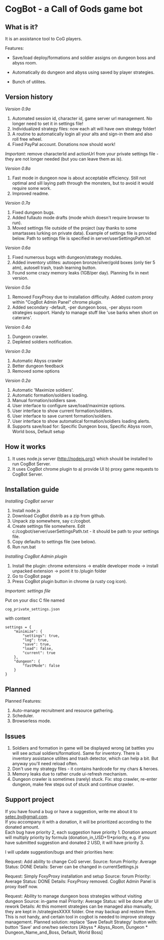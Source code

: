 CogBot - a Call of Gods game bot
=====================

What is it?
----------

It is an assistance tool to CoG players.

Features:

* Save/load deploy/formations and soldier assigns on dungeon boss and abyss room.

* Automatically do dungeon and abyss using saved by player strategies.

* Bunch of utilites.


Version history
------------

_Version 0.9a_

1. Automated session id, character id, game server url management. No longer need to set it in settings file!
2. Individualized strategy files: now each alt will have own strategy folder!
3. A routine to automatically login all your alts and sign-in them and also roll free wheel.
4. Fixed PayPal account. Donations now should work!

*Important*: remove characterId and actionUrl from your private settings file - they are not longer needed (but you can leave them as is).

_Version 0.8a_

1. Fast mode in dungeon now is about acceptable efficiency. Still not optimal and sill laying path through the monsters, but to avoid it would require some work.
2. Improved readme.

_Version 0.7a_

1. Fixed dungeon bugs.
2. Added fullauto mode drafts (mode which doesn't require browser to run).
3. Moved settings file outside of the project (say thanks to some smartasses lurking on private data). Example of settings file is provided below. Path to settings file is specified in server/userSettingsPath.txt

_Version 0.6a_

1. Fixed numerous bugs with dungeon/strategy modules.
2. Added inventory utilites: autoopen bronze/silver/gold boxes (only tier 5 atm), autosell trash, trash learning button.
3. Found some crazy memory leaks (1GB/per day). Planning fix in next version.

_Version 0.5a_

1. Removed FoxyProxy due to installation difficulty. Added custom proxy within "CogBot Admin Panel" chrome plugin.
2. Added secondary -default, -per dungeon boss, -per abyss room strategies support. Handy to manage stuff like 'use barks when short on caterans'.

_Version 0.4a_

1. Dungeon crawler.
2. Depleted soldiers notification.

_Version 0.3a_

1. Automatic Abyss crawler
2. Better dungeon feedback
3. Removed some options

_Version 0.2a_

1. Automatic 'Maximize soldiers'.  
2. Automatic formation/soldiers loading.  
3. Manual formation/soldiers save.  
4. User interface to configure save/load/maximize options.  
5. User interface to show current formation/soldiers.  
6. User interface to save current formation/soldiers.  
7. User interface to show automatical formation/soldiers loading alerts.  
8. Supports save/load for: Specific Dungeon boss, Specific Abyss room, World boss, Default setup  

How it works
------------

1. It uses node.js server (http://nodejs.org/) which should be installed to run CogBot Server.
2. It uses CogBot chrome plugin to a) provide UI b) proxy game requests to CogBot Server.

Installation guide
------------------

*Installing CogBot server*

1. Install node.js
2. Download CogBot distrib as a zip from github.
3. Unpack zip somewhere, say c:/cogbot.
4. Create settings file somewhere. Edit c:/cogbot/server/userSettingsPath.txt - it should be path to your settings file.
5. Copy defaults to settings file (see below).
6. Run run.bat

*Installing CogBot Admin plugin*

1. Install the plugin: chrome extensions -> enable developer mode -> install unpacked extension -> point it to /plugin folder
2. Go to CogBot page
3. Press CogBot plugin button in chrome (a rusty cog icon).

*Important: settings file*

Put on your disc C file named

`cog_private_settings.json`

with content

    settings = {
        "minimize": {
            "settings": true,
            "log": true,
            "save": true,
            "load": false,
            "current": true
        },
        "dungeon": {
            "fastMode": false
        }
    }

Planned
-------

Planned Features:
1. Auto-manage recruitment and resource gathering.
2. Scheduler.
3. Browserless mode.

Issues
-----------

1. Soldiers and formation in game will be displayed wrong (at battles you will see actual soldiers/formation). Same for inventory.
There is inventory assistance utilites and trash detector, which can help a bit. But anyway you'll need reload often.
2. Don't use my strategy files - it contains hardcode for my chars & heroes.
3. Memory leaks due to rather crude ui-refresh mechanism.
4. Dungeon crawler is sometimes (rarely) stuck. Fix: stop crawler, re-enter dungeon, make few steps out of stuck and continue crawler.

Support project
---------------

If you have found a bug or have a suggestion, write me about it to setec.by@gmail.com.  
If you accompany it with a donation, it will be prioritized according to the donated amount.  
Each bug have priority 2, each suggestion have priority 1.
Donation amount will multiply priority by formula (donation_in_USD+1)*priority, e.g. if you have submitted suggestion and donated 2 USD, it will have priority 3.

I will update suggestion/bugs and their priorities here:

Request: Add ability to change CoG server.
Source: forum
Priority: Average
Status: DONE
Details: Server can be changed in currentSettings.js

Request: Simply FoxyProxy installation and setup
Source: forum
Priority: Average
Status: DONE
Details: FoxyProxy removed. CogBot Admin Panel is proxy itself now.

Request: Ability to manage dungeon boss strategies without visiting dungeon
Source: in-game mail
Priority: Average
Status: will be done after UI rework
Details: At this moment strategies can be managed also manually, they are kept in /strategiesXXXX folder. One may backup and restore them. This is not handy, and
certain tool in cogbot is needed to improve strategy management.
Planned solution: replace 'Save Default Strategy' button with: button 'Save' and one/two selectors [Abyss * Abyss_Room, Dungeon * Dungeon_Name_and_Boss, Default, World Boss]
